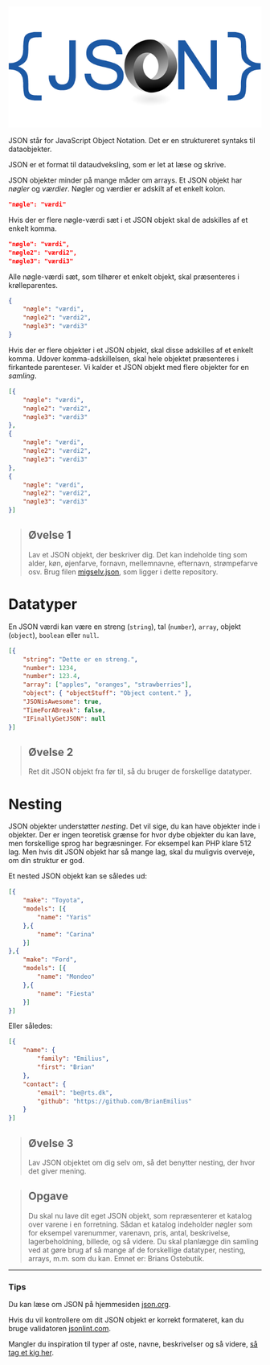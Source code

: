 ![JSON logo](assets/json_logo-555px.png)

JSON står for JavaScript Object Notation. Det er en struktureret syntaks til dataobjekter.

JSON er et format til dataudveksling, som er let at læse og skrive.

JSON objekter minder på mange måder om arrays. Et JSON objekt har _nøgler_ og _værdier_. Nøgler og værdier er adskilt af et enkelt kolon.

```json
"nøgle": "værdi"
```

Hvis der er flere nøgle-værdi sæt i et JSON objekt skal de adskilles af et enkelt komma.

```json
"nøgle": "værdi",
"nøgle2": "værdi2",
"nøgle3": "værdi3"
```

Alle nøgle-værdi sæt, som tilhører et enkelt objekt, skal præsenteres i krølleparentes.

```json
{
    "nøgle": "værdi",
    "nøgle2": "værdi2",
    "nøgle3": "værdi3"
}
```

Hvis der er flere objekter i et JSON objekt, skal disse adskilles af et enkelt komma. Udover komma-adskillelsen, skal hele objektet præsenteres i firkantede parenteser. Vi kalder et JSON objekt med flere objekter for en _samling_.

```json
[{
    "nøgle": "værdi",
    "nøgle2": "værdi2",
    "nøgle3": "værdi3"
},
{
    "nøgle": "værdi",
    "nøgle2": "værdi2",
    "nøgle3": "værdi3"
},
{
    "nøgle": "værdi",
    "nøgle2": "værdi2",
    "nøgle3": "værdi3"
}]
```

>## Øvelse 1
>Lav et JSON objekt, der beskriver dig. Det kan indeholde ting som alder, køn, øjenfarve, fornavn, mellemnavne, efternavn, strømpefarve osv. Brug filen [migselv.json](migselv.json), som ligger i dette repository.

# Datatyper
En JSON værdi kan være en streng (`string`), tal (`number`), `array`, objekt (`object`), `boolean` eller `null`.

```json
[{
    "string": "Dette er en streng.",
    "number": 1234,
    "number": 123.4,
    "array": ["apples", "oranges", "strawberries"],
    "object": { "objectStuff": "Object content." },
    "JSONisAwesome": true,
    "TimeForABreak": false,
    "IFinallyGetJSON": null
}]
```

>## Øvelse 2
>Ret dit JSON objekt fra før til, så du bruger de forskellige datatyper.

# Nesting

JSON objekter understøtter _nesting_. Det vil sige, du kan have objekter inde i objekter. Der er ingen teoretisk grænse for hvor dybe objekter du kan lave, men forskellige sprog har begræsninger. For eksempel kan PHP klare 512 lag. Men hvis dit JSON objekt har så mange lag, skal du muligvis overveje, om din struktur er god.

Et nested JSON objekt kan se således ud:

```json
[{
    "make": "Toyota",
    "models": [{
        "name": "Yaris"
    },{
        "name": "Carina"
    }]
},{
    "make": "Ford",
    "models": [{
        "name": "Mondeo"
    },{
        "name": "Fiesta"
    }]
}]
```

Eller således:

```json
[{
    "name": {
        "family": "Emilius",
        "first": "Brian"
    },
    "contact": {
        "email": "be@rts.dk",
        "github": "https://github.com/BrianEmilius"
    }
}]
```

>## Øvelse 3
>Lav JSON objektet om dig selv om, så det benytter nesting, der hvor det giver mening.

>## Opgave
>Du skal nu lave dit eget JSON objekt, som repræsenterer et katalog over varene i en forretning.
>Sådan et katalog indeholder nøgler som for eksempel varenummer, varenavn, pris, antal, beskrivelse, lagerbeholdning, billede, og så videre.
>Du skal planlægge din samling ved at gøre brug af så mange af de forskellige datatyper, nesting, arrays, m.m. som du kan.
>Emnet er: Brians Ostebutik.

___
### Tips 
Du kan læse om JSON på hjemmesiden [json.org](http://json.org).

Hvis du vil kontrollere om dit JSON objekt er korrekt formateret, kan du bruge validatoren [jsonlint.com](https://jsonlint.com).

Mangler du inspiration til typer af oste, navne, beskrivelser og så videre, [så tag et kig her](http://lmgtfy.com/?q=oste).